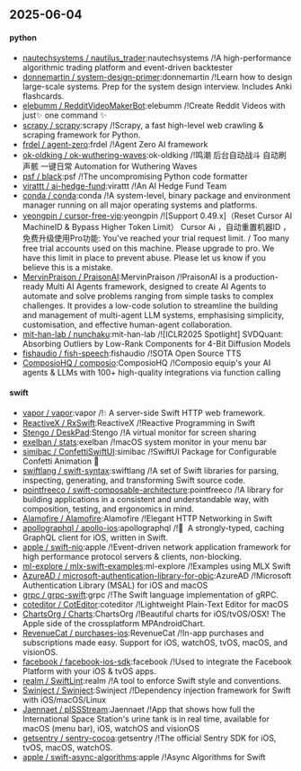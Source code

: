 ## 2025-06-04

#### python
* [nautechsystems / nautilus_trader](https://github.com/nautechsystems/nautilus_trader):nautechsystems /!A high-performance algorithmic trading platform and event-driven backtester
* [donnemartin / system-design-primer](https://github.com/donnemartin/system-design-primer):donnemartin /!Learn how to design large-scale systems. Prep for the system design interview. Includes Anki flashcards.
* [elebumm / RedditVideoMakerBot](https://github.com/elebumm/RedditVideoMakerBot):elebumm /!Create Reddit Videos with just✨ one command ✨
* [scrapy / scrapy](https://github.com/scrapy/scrapy):scrapy /!Scrapy, a fast high-level web crawling & scraping framework for Python.
* [frdel / agent-zero](https://github.com/frdel/agent-zero):frdel /!Agent Zero AI framework
* [ok-oldking / ok-wuthering-waves](https://github.com/ok-oldking/ok-wuthering-waves):ok-oldking /!鸣潮 后台自动战斗 自动刷声骸 一键日常 Automation for Wuthering Waves
* [psf / black](https://github.com/psf/black):psf /!The uncompromising Python code formatter
* [virattt / ai-hedge-fund](https://github.com/virattt/ai-hedge-fund):virattt /!An AI Hedge Fund Team
* [conda / conda](https://github.com/conda/conda):conda /!A system-level, binary package and environment manager running on all major operating systems and platforms.
* [yeongpin / cursor-free-vip](https://github.com/yeongpin/cursor-free-vip):yeongpin /![Support 0.49.x]（Reset Cursor AI MachineID & Bypass Higher Token Limit） Cursor Ai ，自动重置机器ID ， 免费升级使用Pro功能: You've reached your trial request limit. / Too many free trial accounts used on this machine. Please upgrade to pro. We have this limit in place to prevent abuse. Please let us know if you believe this is a mistake.
* [MervinPraison / PraisonAI](https://github.com/MervinPraison/PraisonAI):MervinPraison /!PraisonAI is a production-ready Multi AI Agents framework, designed to create AI Agents to automate and solve problems ranging from simple tasks to complex challenges. It provides a low-code solution to streamline the building and management of multi-agent LLM systems, emphasising simplicity, customisation, and effective human-agent collaboration.
* [mit-han-lab / nunchaku](https://github.com/mit-han-lab/nunchaku):mit-han-lab /![ICLR2025 Spotlight] SVDQuant: Absorbing Outliers by Low-Rank Components for 4-Bit Diffusion Models
* [fishaudio / fish-speech](https://github.com/fishaudio/fish-speech):fishaudio /!SOTA Open Source TTS
* [ComposioHQ / composio](https://github.com/ComposioHQ/composio):ComposioHQ /!Composio equip's your AI agents & LLMs with 100+ high-quality integrations via function calling

#### swift
* [vapor / vapor](https://github.com/vapor/vapor):vapor /!💧 A server-side Swift HTTP web framework.
* [ReactiveX / RxSwift](https://github.com/ReactiveX/RxSwift):ReactiveX /!Reactive Programming in Swift
* [Stengo / DeskPad](https://github.com/Stengo/DeskPad):Stengo /!A virtual monitor for screen sharing
* [exelban / stats](https://github.com/exelban/stats):exelban /!macOS system monitor in your menu bar
* [simibac / ConfettiSwiftUI](https://github.com/simibac/ConfettiSwiftUI):simibac /!SwiftUI Package for Configurable Confetti Animation 🎉
* [swiftlang / swift-syntax](https://github.com/swiftlang/swift-syntax):swiftlang /!A set of Swift libraries for parsing, inspecting, generating, and transforming Swift source code.
* [pointfreeco / swift-composable-architecture](https://github.com/pointfreeco/swift-composable-architecture):pointfreeco /!A library for building applications in a consistent and understandable way, with composition, testing, and ergonomics in mind.
* [Alamofire / Alamofire](https://github.com/Alamofire/Alamofire):Alamofire /!Elegant HTTP Networking in Swift
* [apollographql / apollo-ios](https://github.com/apollographql/apollo-ios):apollographql /!📱  A strongly-typed, caching GraphQL client for iOS, written in Swift.
* [apple / swift-nio](https://github.com/apple/swift-nio):apple /!Event-driven network application framework for high performance protocol servers & clients, non-blocking.
* [ml-explore / mlx-swift-examples](https://github.com/ml-explore/mlx-swift-examples):ml-explore /!Examples using MLX Swift
* [AzureAD / microsoft-authentication-library-for-objc](https://github.com/AzureAD/microsoft-authentication-library-for-objc):AzureAD /!Microsoft Authentication Library (MSAL) for iOS and macOS
* [grpc / grpc-swift](https://github.com/grpc/grpc-swift):grpc /!The Swift language implementation of gRPC.
* [coteditor / CotEditor](https://github.com/coteditor/CotEditor):coteditor /!Lightweight Plain-Text Editor for macOS
* [ChartsOrg / Charts](https://github.com/ChartsOrg/Charts):ChartsOrg /!Beautiful charts for iOS/tvOS/OSX! The Apple side of the crossplatform MPAndroidChart.
* [RevenueCat / purchases-ios](https://github.com/RevenueCat/purchases-ios):RevenueCat /!In-app purchases and subscriptions made easy. Support for iOS, watchOS, tvOS, macOS, and visionOS.
* [facebook / facebook-ios-sdk](https://github.com/facebook/facebook-ios-sdk):facebook /!Used to integrate the Facebook Platform with your iOS & tvOS apps.
* [realm / SwiftLint](https://github.com/realm/SwiftLint):realm /!A tool to enforce Swift style and conventions.
* [Swinject / Swinject](https://github.com/Swinject/Swinject):Swinject /!Dependency injection framework for Swift with iOS/macOS/Linux
* [Jaennaet / pISSStream](https://github.com/Jaennaet/pISSStream):Jaennaet /!App that shows how full the International Space Station's urine tank is in real time, available for macOS (menu bar), iOS, watchOS and visionOS
* [getsentry / sentry-cocoa](https://github.com/getsentry/sentry-cocoa):getsentry /!The official Sentry SDK for iOS, tvOS, macOS, watchOS.
* [apple / swift-async-algorithms](https://github.com/apple/swift-async-algorithms):apple /!Async Algorithms for Swift
